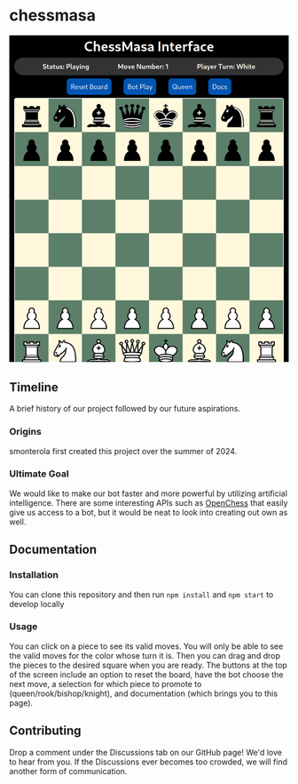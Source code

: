 # chessmasa

![preview](chessmasa.png)

## Timeline

A brief history of our project followed by our future aspirations.

### Origins

smonterola first created this project over the summer of 2024.

### Ultimate Goal

We would like to make our bot faster and more powerful by utilizing artificial intelligence. There are some interesting APIs such as [OpenChess](https://api.openchess.io/index.html) that easily give us access to a bot, but it would be neat to look into creating out own as well.

## Documentation

### Installation

You can clone this repository and then run `npm install` and `npm start` to develop locally

### Usage

You can click on a piece to see its valid moves. You will only be able to see the valid moves for the color whose turn it is. Then you can drag and drop the pieces to the desired square when you are ready. The buttons at the top of the screen include an option to reset the board, have the bot choose the next move, a selection for which piece to promote to (queen/rook/bishop/knight), and documentation (which brings you to this page).

## Contributing

Drop a comment under the Discussions tab on our GitHub page! We'd love to hear from you. If the Discussions ever becomes too crowded, we will find another form of communication.
